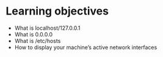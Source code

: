 # Learning objectives
* What is localhost/127.0.0.1
* What is 0.0.0.0
* What is /etc/hosts
* How to display your machine’s active network interfaces

